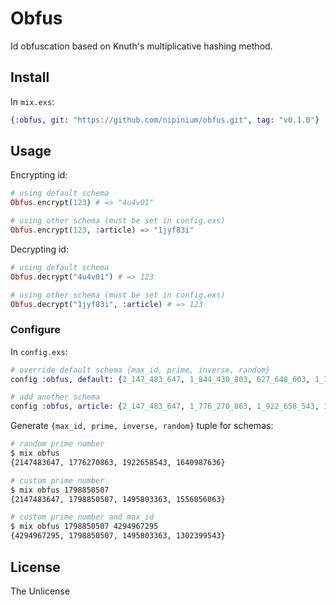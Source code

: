 # Obfus

Id obfuscation based on Knuth's multiplicative hashing method.

## Install

In `mix.exs`:

```elixir
{:obfus, git: "https://github.com/nipinium/obfus.git", tag: "v0.1.0"}
```

## Usage

Encrypting id:

```elixir
# using default schema
Obfus.encrypt(123) # => "4u4v01"

# using other schema (must be set in config.exs)
Obfus.encrypt(123, :article) => "1jyf83i"
```

Decrypting id:

```elixir
# using default schema
Obfus.decrypt("4u4v01") # => 123

# using other schema (must be set in config.exs)
Obfus.decrypt("1jyf83i", :article) # => 123
```

### Configure

In `config.exs`:

```elixir
# override default schema {max_id, prime, inverse, random}
config :obfus, default: {2_147_483_647, 1_844_430_803, 627_648_603, 1_130_094_992}

# add another schema
config :obfus, article: {2_147_483_647, 1_776_270_863, 1_922_658_543, 1_640_987_636}
```

Generate `{max_id, prime, inverse, random}` tuple for schemas:

```sh
# random prime number
$ mix obfus
{2147483647, 1776270863, 1922658543, 1640987636}

# custom prime number
$ mix obfus 1798850507
{2147483647, 1798850507, 1495803363, 1556056063}

# custom prime number and max_id
$ mix obfus 1798850507 4294967295
{4294967295, 1798850507, 1495803363, 1302399543}
```

## License

The Unlicense
